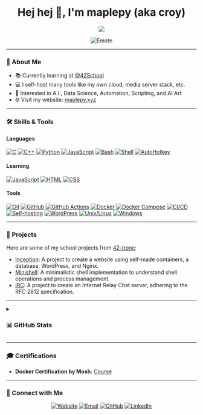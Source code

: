 <h1 align="center">Hej hej 👋, I'm maplepy (aka croy)</h1>

<p align="center">
  <img src="https://komarev.com/ghpvc/?username=maplepy&label=Profile%20views&color=0e75b6&style=flat"/>
</p>

<p align="center">
  <img src="https://cdn.7tv.app/emote/60aeec1712d7701491f89cf5/4x.webp" alt="Emote"/>
</p>

---

### 🌱 About Me
- 📚 Currently learning at [@42School](https://github.com/42School)
- 💻 I self-host many tools like my own cloud, media server stack, etc.
- 🤖 Interested in A.I., Data Science, Automation, Scripting, and AI Art
- 🌐 Visit my website: [maplepy.xyz](https://maplepy.xyz/)

---

### 🛠️ Skills & Tools
#### Languages
[![C](https://img.shields.io/badge/C-A8B9CC?style=flat-square&logo=c&logoColor=white)](https://en.wikipedia.org/wiki/C_(programming_language))
[![C++](https://img.shields.io/badge/C++-00599C?style=flat-square&logo=cplusplus&logoColor=white)](https://en.wikipedia.org/wiki/C%2B%2B)
[![Python](https://img.shields.io/badge/Python-3776AB?style=flat-square&logo=python&logoColor=white)](https://www.python.org/)
[![JavaScript](https://img.shields.io/badge/JavaScript-F7DF1E?style=flat-square&logo=javascript&logoColor=black)](https://developer.mozilla.org/en-US/docs/Web/JavaScript)
[![Bash](https://img.shields.io/badge/Bash-4EAA25?style=flat-square&logo=gnu-bash&logoColor=white)](https://www.gnu.org/software/bash/)
[![Shell](https://img.shields.io/badge/Shell-89E051?style=flat-square&logo=powershell&logoColor=white)](https://en.wikipedia.org/wiki/PowerShell)
[![AutoHotkey](https://img.shields.io/badge/AHK-334455?style=flat-square&logo=autohotkey&logoColor=white)](https://www.autohotkey.com/)

#### Learning
[![JavaScript](https://img.shields.io/badge/JavaScript-F7DF1E?style=flat-square&logo=javascript&logoColor=black)](https://developer.mozilla.org/en-US/docs/Web/JavaScript)
[![HTML](https://img.shields.io/badge/HTML5-E34F26?style=flat-square&logo=html5&logoColor=white)](https://developer.mozilla.org/en-US/docs/Web/HTML)
[![CSS](https://img.shields.io/badge/CSS3-1572B6?style=flat-square&logo=css3&logoColor=white)](https://developer.mozilla.org/en-US/docs/Web/CSS)

#### Tools
[![Git](https://img.shields.io/badge/Git-F05032?style=flat-square&logo=git&logoColor=white)](https://git-scm.com/)
[![GitHub](https://img.shields.io/badge/GitHub-181717?style=flat-square&logo=github&logoColor=white)](https://github.com/)
[![GitHub Actions](https://img.shields.io/badge/GitHub_Actions-2088FF?style=flat-square&logo=github-actions&logoColor=white)](https://github.com/features/actions)
[![Docker](https://img.shields.io/badge/Docker-2496ED?style=flat-square&logo=docker&logoColor=white)](https://www.docker.com/)
[![Docker Compose](https://img.shields.io/badge/Docker_Compose-2496ED?style=flat-square&logo=docker&logoColor=white)](https://docs.docker.com/compose/)
[![CI/CD](https://img.shields.io/badge/CI%2FCD-00C853?style=flat-square&logo=continuous-delivery&logoColor=white)](https://en.wikipedia.org/wiki/CI/CD)
[![Self-hosting](https://img.shields.io/badge/Self_Hosting-000000?style=flat-square&logo=home-assistant&logoColor=white)](https://en.wikipedia.org/wiki/Self-hosting)
[![WordPress](https://img.shields.io/badge/WordPress-21759B?style=flat-square&logo=wordpress&logoColor=white)](https://wordpress.org/)
[![Unix/Linux](https://img.shields.io/badge/Unix%2FLinux-FCC624?style=flat-square&logo=linux&logoColor=black)](https://www.kernel.org/)
[![Windows](https://img.shields.io/badge/Windows-0078D6?style=flat-square&logo=windows&logoColor=white)](https://www.microsoft.com/en-us/windows)


---

### 🚀 Projects
Here are some of my school projects from [42-tronc](https://github.com/42-tronc):
- [Inception](https://github.com/42-tronc/inception/): A project to create a website using self-made containers, a database, WordPress, and Nginx.
- [Minishell](https://github.com/42-tronc/minishell/): A minimalistic shell implementation to understand shell operations and process management.
- [IRC](https://github.com/42-tronc/irc/): A project to create an Internet Relay Chat server, adhering to the RFC 2812 specification.

---
<details>
  <summary><h3>📊 GitHub Stats</h3></summary>
  
<p align="center">
  <img src="https://github-readme-stats.vercel.app/api?username=maplepy&theme=blueberry&count_private=true&hide_border=true&line_height=20" alt="GitHub Stats"/>
  <img src="https://github-readme-stats.vercel.app/api/top-langs/?username=maplepy&layout=compact&theme=blueberry&count_private=true&hide_border=true" alt="Top Languages"/>
  <img src="https://github-readme-streak-stats.herokuapp.com/?user=maplepy&layout=compact&theme=blueberry&count_private=true&hide_border=true" alt="GitHub Streak"/>
  </p>
</details>

---

### 🎓 Certifications
- **Docker Certification by Mosh**: [Course](https://codewithmosh.com/p/the-ultimate-docker-course)

---

### 🔗 Connect with Me
<p align="center">
  <a href="https://maplepy.xyz/" target="_blank"><img src="https://img.shields.io/badge/Website-4285F4?style=for-the-badge&logo=google-chrome&logoColor=white" alt="Website"/></a>
  <a href="mailto:github@maplepy.xyz"><img src="https://img.shields.io/badge/Email-D14836?style=for-the-badge&logo=gmail&logoColor=white" alt="Email"/></a>
  <a href="https://github.com/maplepy"><img src="https://img.shields.io/badge/GitHub-181717?style=for-the-badge&logo=github&logoColor=white" alt="GitHub"/></a>
  <a href="https://www.linkedin.com/in/clement-roy-8481b5302/"><img src="https://img.shields.io/badge/LinkedIn-0A66C2?style=for-the-badge&logo=linkedin&logoColor=white" alt="LinkedIn"/></a>
</p>

